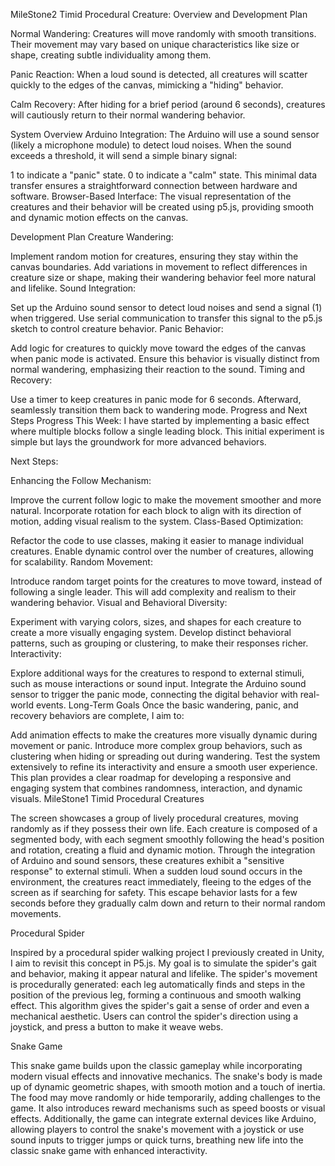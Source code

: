 MileStone2
Timid Procedural Creature: Overview and Development Plan

Normal Wandering:
Creatures will move randomly with smooth transitions. Their movement may vary based on unique characteristics like size or shape, creating subtle individuality among them.

Panic Reaction:
When a loud sound is detected, all creatures will scatter quickly to the edges of the canvas, mimicking a "hiding" behavior.

Calm Recovery:
After hiding for a brief period (around 6 seconds), creatures will cautiously return to their normal wandering behavior.

System Overview
Arduino Integration:
The Arduino will use a sound sensor (likely a microphone module) to detect loud noises. When the sound exceeds a threshold, it will send a simple binary signal:

1 to indicate a "panic" state.
0 to indicate a "calm" state.
This minimal data transfer ensures a straightforward connection between hardware and software.
Browser-Based Interface:
The visual representation of the creatures and their behavior will be created using p5.js, providing smooth and dynamic motion effects on the canvas.

Development Plan
Creature Wandering:

Implement random motion for creatures, ensuring they stay within the canvas boundaries.
Add variations in movement to reflect differences in creature size or shape, making their wandering behavior feel more natural and lifelike.
Sound Integration:

Set up the Arduino sound sensor to detect loud noises and send a signal (1) when triggered.
Use serial communication to transfer this signal to the p5.js sketch to control creature behavior.
Panic Behavior:

Add logic for creatures to quickly move toward the edges of the canvas when panic mode is activated.
Ensure this behavior is visually distinct from normal wandering, emphasizing their reaction to the sound.
Timing and Recovery:

Use a timer to keep creatures in panic mode for 6 seconds.
Afterward, seamlessly transition them back to wandering mode.
Progress and Next Steps
Progress This Week:
I have started by implementing a basic effect where multiple blocks follow a single leading block. This initial experiment is simple but lays the groundwork for more advanced behaviors.

Next Steps:

Enhancing the Follow Mechanism:

Improve the current follow logic to make the movement smoother and more natural.
Incorporate rotation for each block to align with its direction of motion, adding visual realism to the system.
Class-Based Optimization:

Refactor the code to use classes, making it easier to manage individual creatures.
Enable dynamic control over the number of creatures, allowing for scalability.
Random Movement:

Introduce random target points for the creatures to move toward, instead of following a single leader.
This will add complexity and realism to their wandering behavior.
Visual and Behavioral Diversity:

Experiment with varying colors, sizes, and shapes for each creature to create a more visually engaging system.
Develop distinct behavioral patterns, such as grouping or clustering, to make their responses richer.
Interactivity:

Explore additional ways for the creatures to respond to external stimuli, such as mouse interactions or sound input.
Integrate the Arduino sound sensor to trigger the panic mode, connecting the digital behavior with real-world events.
Long-Term Goals
Once the basic wandering, panic, and recovery behaviors are complete, I aim to:

Add animation effects to make the creatures more visually dynamic during movement or panic.
Introduce more complex group behaviors, such as clustering when hiding or spreading out during wandering.
Test the system extensively to refine its interactivity and ensure a smooth user experience.
This plan provides a clear roadmap for developing a responsive and engaging system that combines randomness, interaction, and dynamic visuals.
MileStone1
Timid Procedural Creatures

The screen showcases a group of lively procedural creatures, moving randomly as if they possess their own life. Each creature is composed of a segmented body, with each segment smoothly following the head's position and rotation, creating a fluid and dynamic motion.
Through the integration of Arduino and sound sensors, these creatures exhibit a "sensitive response" to external stimuli. When a sudden loud sound occurs in the environment, the creatures react immediately, fleeing to the edges of the screen as if searching for safety. This escape behavior lasts for a few seconds before they gradually calm down and return to their normal random movements.

Procedural Spider

Inspired by a procedural spider walking project I previously created in Unity, I aim to revisit this concept in P5.js. My goal is to simulate the spider's gait and behavior, making it appear natural and lifelike.
The spider's movement is procedurally generated: each leg automatically finds and steps in the position of the previous leg, forming a continuous and smooth walking effect. This algorithm gives the spider's gait a sense of order and even a mechanical aesthetic.
Users can control the spider's direction using a joystick, and press a button to make it weave webs.

Snake Game

This snake game builds upon the classic gameplay while incorporating modern visual effects and innovative mechanics. The snake's body is made up of dynamic geometric shapes, with smooth motion and a touch of inertia. The food may move randomly or hide temporarily, adding challenges to the game. It also introduces reward mechanisms such as speed boosts or visual effects.
Additionally, the game can integrate external devices like Arduino, allowing players to control the snake's movement with a joystick or use sound inputs to trigger jumps or quick turns, breathing new life into the classic snake game with enhanced interactivity.
